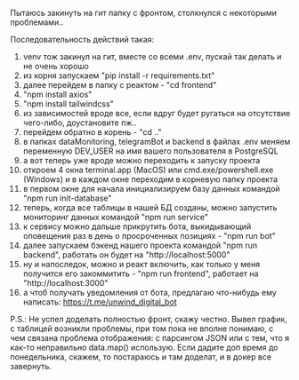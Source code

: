 Пытаюсь закинуть на гит папку с фронтом, столкнулся с некоторыми проблемами..

Последовательность действий такая: 

  1) venv тож закинул на гит, вместе со всеми .env, пускай так делать и не очень хорошо
  2) из корня запускаем "pip install -r requirements.txt"
  3) далее перейдем в папку с реактом - "cd frontend"
  4) "npm install axios"
  5) "npm install tailwindcss"
  6) из зависимостей вроде все, если вдруг будет ругаться на отсутствие чего-либо, доустановите пж..
  7) перейдем обратно в корень - "cd .."
  8) в папках dataMonitoring, telegramBot и backend в файлах .env меняем переменную DEV_USER на имя вашего пользователя в PostgreSQL
  9) а вот теперь уже вроде можно переходить к запуску проекта
  10) откроем 4 окна terminal.app (MacOS) или cmd.exe/powershell.exe (Windows) и в каждом окне переходим в корневую папку проекта
  11) в первом окне для начала инициализируем базу данных командой "npm run init-database"
  12) теперь, когда все таблицы в нашей БД созданы, можно запустить мониторинг данных командой "npm run service"
  13) к сервису можно дальше прикрутить бота, выкидывающий оповещения раз в день о просроченных позициях - "npm run bot"
  14) далее запускаем бэкенд нашего проекта командой "npm run backend", работать он будет на "http://localhost:5000"
  15) ну и напоследок, можно и реакт включить, как только у меня получится его закоммитить - "npm run frontend", работает на "http://localhost:3000"
  16) а чтоб получать уведомления от бота, предлагаю что-нибудь ему написать: https://t.me/unwind_digital_bot
  
P.S.: Не успел доделать полностью фронт, скажу честно. Вывел график, с таблицей возникли проблемы, при том пока не вполне понимаю, с чем связана проблема отображения: с парсингом JSON или с тем, что я как-то неправильно data.map() использую. Если дадите доп время до понедельника, скажем, то постараюсь и там доделат, и в докер все завернуть.
